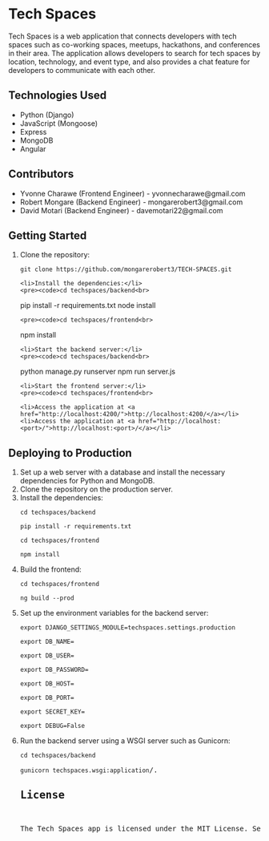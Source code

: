 <!DOCTYPE html>
<html>
<head>
	<meta charset="UTF-8">
</head>
<body>
<h1>Tech Spaces</h1>
<p>Tech Spaces is a web application that connects developers with tech spaces such as co-working spaces, meetups, hackathons, and conferences in their area. The application allows developers to search for tech spaces by location, technology, and event type, and also provides a chat feature for developers to communicate with each other.</p>

<h2>Technologies Used</h2>
<ul>
	<li>Python (Django)</li>
	<li>JavaScript (Mongoose)</li>
	<li>Express</li>
	<li>MongoDB</li>
	<li>Angular</li>
</ul>
<h2>Contributors</h2>
<ul>
	<li>Yvonne Charawe (Frontend Engineer) - yvonnecharawe@gmail.com</li>
	<li>Robert Mongare (Backend Engineer) - mongarerobert3@gmail.com</li>
	<li>David Motari (Backend Engineer) - davemotari22@gmail.com</li>
</ul>
<h2>Getting Started</h2>
<ol>
	<li>Clone the repository:</li>
	<pre><code>git clone https://github.com/mongarerobert3/TECH-SPACES.git</code></pre>

	<li>Install the dependencies:</li>
	<pre><code>cd techspaces/backend<br>
pip install -r requirements.txt</code></pre>
node install </code></pre>


	<pre><code>cd techspaces/frontend<br>
npm install</code></pre>

	<li>Start the backend server:</li>
	<pre><code>cd techspaces/backend<br>
python manage.py runserver</code></pre>
npm run server.js</code></pre>


	<li>Start the frontend server:</li>
	<pre><code>cd techspaces/frontend<br>
</code></pre>


	<li>Access the application at <a href="http://localhost:4200/">http://localhost:4200/</a></li>
	<li>Access the application at <a href="http://localhost:<port>/">http://localhost:<port>/</a></li>
</ol>

<h2>Deploying to Production</h2>
<ol>
	<li>Set up a web server with a database and install the necessary dependencies for Python and MongoDB.</li>
    <li>Clone the repository on the production server.</li>
	<li>Install the dependencies:</li>
	<pre><code>cd techspaces/backend<br>
pip install -r requirements.txt</code></pre>
<pre><code>cd techspaces/frontend<br>
npm install</code></pre>
<li>Build the frontend:</li>
<pre><code>cd techspaces/frontend<br>
ng build --prod</code></pre>
<li>Set up the environment variables for the backend server:</li>
<pre><code>export DJANGO_SETTINGS_MODULE=techspaces.settings.production<br>
export DB_NAME=<database_name><br>
export DB_USER=<database_user><br>
export DB_PASSWORD=<database_password><br>
export DB_HOST=<database_host><br>
export DB_PORT=<database_port><br>
export SECRET_KEY=<secret_key><br>
export DEBUG=False</code></pre>
	<li>Run the backend server using a WSGI server such as Gunicorn:</li>
	<pre><code>cd techspaces/backend<br>
gunicorn techspaces.wsgi:application</code
Access the application at http://<server_ip>/.
<h2>License</h2>
<p>The Tech Spaces app is licensed under the MIT License. See LICENSE for more information.</p>
